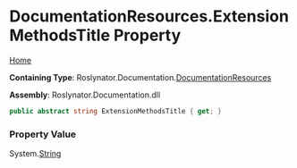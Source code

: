 <a name="_top"></a>

# DocumentationResources\.ExtensionMethodsTitle Property

[Home](../../../../README.md#_top)

**Containing Type**: Roslynator\.Documentation\.[DocumentationResources](../README.md#_top)

**Assembly**: Roslynator\.Documentation\.dll

```csharp
public abstract string ExtensionMethodsTitle { get; }
```

### Property Value

System\.[String](https://docs.microsoft.com/en-us/dotnet/api/system.string)

